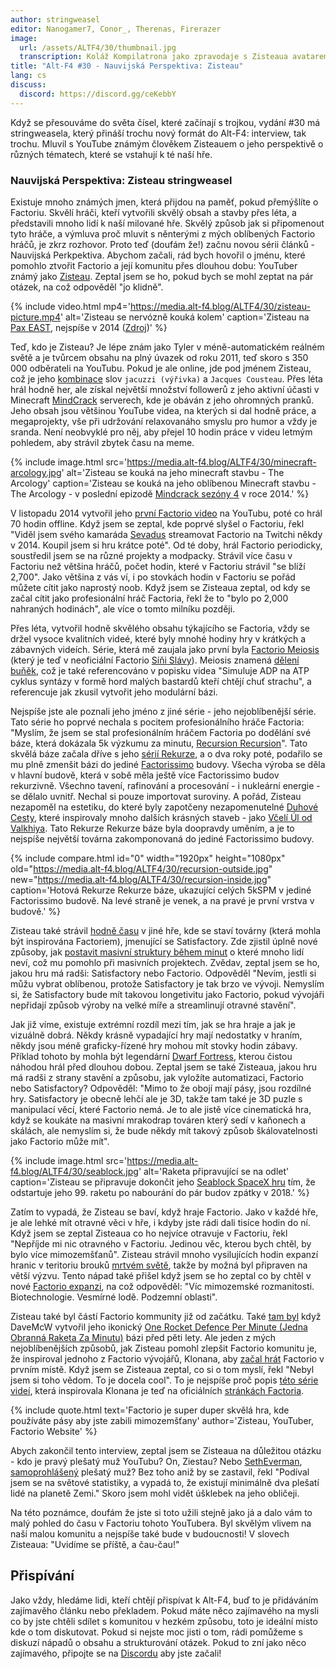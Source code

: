 ```yaml
---
author: stringweasel
editor: Nanogamer7, Conor_, Therenas, Firerazer
image:
  url: /assets/ALTF4/30/thumbnail.jpg
  transcription: Koláž Kompilatrona jako zpravodaje s Zisteaua avatarem v pozadí
title: "Alt-F4 #30 - Nauvijská Perspektiva: Zisteau"
lang: cs
discuss:
  discord: https://discord.gg/ceKebbY
---
```


Když se přesouváme do světa čísel, které začínají s trojkou, vydání #30 má stringweasela, který přináší trochu nový formát do Alt-F4: interview, tak trochu. Mluvil s YouTube známým člověkem Zisteauem o jeho perspektivě o různých tématech, které se vstahují k té naší hře.

### Nauvijská Perspektiva: Zisteau <author>stringweasel</author>

Existuje mnoho známých jmen, která přijdou na paměť, pokud přemýšlíte o Factoriu. Skvělí hráči, kteří vytvořili skvělý obsah a stavby přes léta, a představili mnoho lidí k naší milované hře. Skvělý způsob jak si připomenout tyto hráče, a výmluva proč mluvit s něnterými z mých oblíbených Factorio hráčů, je zkrz rozhovor. Proto teď (doufám že!) začnu novou sérii článků - Nauvijská Perkpektiva. Abychom začali, rád bych hovořil o jménu, které pomohlo ztvořit Factorio a její komunitu přes dlouhou dobu: YouTuber známý jako [Zisteau](https://www.youtube.com/user/Zisteau). Zeptal jsem se ho, pokud bych se mohl zeptat na pár otázek, na což odpověděl "jo klidně".

{% include video.html mp4='https://media.alt-f4.blog/ALTF4/30/zisteau-picture.mp4' alt='Zisteau se nervózně kouká kolem' caption='Zisteau na <a href="http://mindcrack.altervista.org/wiki/Penny_Arcade_Expo#Attendees_4">Pax EAST</a>, nejspíše v 2014 (<a href="https://gfycat.com/lastmaturedoctorfish-nervous">Zdroj</a>)' %}

Teď, kdo je Zisteau? Je lépe znám jako Tyler v méně-automatickém reálném světě a je tvůrcem obsahu na plný úvazek od roku 2011, teď skoro s 350 000 odběrateli na YouTubu. Pokud je ale online, jde pod jménem Zisteau, což je jeho [kombinace](http://mindcrack.altervista.org/wiki/Zisteau) slov `jacuzzi (výřivka)` a `Jacques Cousteau`. Přes léta hrál hodně her, ale získal největší množství followerů z jeho aktivní účasti v Minecraft [MindCrack](http://mindcrack.altervista.org/wiki/Mindcrack) serverech, kde je obáván z jeho ohromných pranků. Jeho obsah jsou většinou YouTube videa, na kterých si dal hodně práce, a megaprojekty, vše při udržování relaxovanáho smyslu pro humor a vždy je sranda. Není neobvyklé pro něj, aby přejel 10 hodin práce v videu letmým pohledem, aby strávil zbytek času na meme.

{% include image.html src='https://media.alt-f4.blog/ALTF4/30/minecraft-arcology.jpg' alt='Zisteau se kouká na jeho minecraft stavbu - The Arcology' caption='Zisteau se kouká na jeho oblíbenou Minecraft stavbu - The Arcology - v poslední epizodě <a href="https://youtu.be/ZspHTWWFtRQ">Mindcrack sezóny 4</a> v roce 2014.' %}

V listopadu 2014 vytvořil jeho [první Factorio video](https://youtu.be/aGnifxzUVcg) na YouTubu, poté co hrál 70 hodin offline. Když jsem se zeptal, kde poprvé slyšel o Factoriu, řekl "Viděl jsem svého kamaráda [Sevadus](http://www.twitch.tv/sevadus) streamovat Factorio na Twitchi někdy v 2014. Koupil jsem si hru krátce poté". Od té doby, hrál Factorio periodicky, soustředil jsem se na různé projekty a modpacky. Strávil více času v Factoriu než většina hráčů, počet hodin, které v Factoriu strávil "se blíží 2,700". Jako většina z vás ví, i po stovkách hodin v Factoriu se pořád můžete cítit jako naprostý noob. Když jsem se Zisteaua zeptal, od kdy se začal cítit jako profesionální hráč Factoria, řekl že to "bylo po 2,000 nahraných hodinách", ale více o tomto milníku později.

Přes léta, vytvořil hodně skvělého obsahu týkajícího se Factoria, vždy se držel vysoce kvalitních videé, které byly mnohé hodiny hry v krátkých a zábavných videích. Série, která mě zaujala jako první byla [Factorio Meiosis](https://www.youtube.com/playlist?list=PLVPJ1jbg0CaFzYF6jJyUIJYXYpCE4UIr3) (který je teď v neoficiální Factorio [Síňi Slávy](https://mods.factorio.com/mod/HallOfFame)). Meiosis znamená [dělení buňěk](https://en.wikipedia.org/wiki/Meiosis), což je také referencováno v popisku videa "Simuluje ADP na ATP cyklus syntázy v formě hord malých bastardů kteří chtějí chuť strachu", a referencuje jak zkusil vytvořit jeho modulární bázi.

Nejspíše jste ale poznali jeho jméno z jiné série - jeho nejoblíbenější série. Tato série ho poprvé nechala s pocitem profesionálního hráče Factoria: "Myslím, že jsem se stal profesionálním hráčem Factoria po dodělání své báze, která dokázala 5k výzkumu za minutu, [Recursion Recursion](https://www.youtube.com/playlist?list=PLVPJ1jbg0CaEmsyyTMXc6k9UAvJEHMITh)". Tato skvělá báze začala dříve s jeho [sérií Rekurze](https://www.youtube.com/playlist?list=PLVPJ1jbg0CaFcabUTWbxjYppVK9c4FA8a), a o dva roky poté, podařilo se mu plně zmenšit bázi do jediné [Factorissimo](https://mods.factorio.com/mod/Factorissimo2) budovy. Všecha výroba se děla v hlavní budově, která v sobě měla ještě více Factorissimo budov rekurzivně. Všechno tavení, rafinování a procesování - i nukleární energie - se dělalo uvnitř. Nechal si pouze importovat suroviny. A pořád, Zisteau nezapoměl na estetiku, do které byly zapotčeny nezapomenutelné [Duhové Cesty](https://youtu.be/-WhDtg-6_b4?t=96), které inspirovaly mnoho dalších krásných staveb - jako [Včelí Úl od Valkhiya](https://youtu.be/hWOZiN1kaAc). Tato Rekurze Rekurze báze byla doopravdy uměním, a je to nejspíše největší továrna zakomponovaná do jediné Factorissimo budovy.

{% include compare.html id="0" width="1920px" height="1080px" old="https://media.alt-f4.blog/ALTF4/30/recursion-outside.jpg" new="https://media.alt-f4.blog/ALTF4/30/recursion-inside.jpg" caption='Hotová Rekurze Rekurze báze, ukazující celých 5kSPM v jediné Factorissimo budově. Na levé straně je venek, a na pravé je první vrstva v budově.' %}

Zisteau také strávil [hodně času](https://www.youtube.com/playlist?list=PLVPJ1jbg0CaE8bz7-qtoLfRcG7QlUwT-L) v jiné hře, kde se staví továrny (která mohla být inspirována Factoriem), jmenující se Satisfactory. Zde zjistil úplně nové způsoby, jak [postavit masivní struktury během minut](https://youtu.be/T6F0IQqNQmU) o které mnoho lidí neví, což mu pomohlo při masivních projektech. Zvědav, zeptal jsem se ho, jakou hru má radši: Satisfactory nebo Factorio. Odpověděl "Nevím, jestli si můžu vybrat oblíbenou, protože Satisfactory je tak brzo ve vývoji. Nemyslím si, že Satisfactory bude mít takovou longetivitu jako Factorio, pokud vývojáři nepřidají způsob výroby na velké míře a streamlinují otravné stavění".

Jak již víme, existuje extrémní rozdíl mezi tím, jak se hra hraje a jak je vizuálně dobrá. Někdy krásně vypadající hry mají nedostatky v hraním, někdy jsou méně graficky-řízené hry mohou mít stovky hodin zábavy. Příklad tohoto by mohla být legendární [Dwarf Fortress](http://www.bay12games.com/dwarves/), kterou čistou náhodou hrál před dlouhou dobou. Zeptal jsem se také Zisteaua, jakou hru má radši z strany stavění a způsobu, jak vyložíte automatizaci, Factorio nebo Satisfactory? Odpověděl: "Mimo to že obojí mají pásy, jsou rozdílné hry. Satisfactory je obecně lehčí ale je 3D, takže tam také je 3D puzle s manipulací věcí, které Factorio nemá. Je to ale jistě více cinematická hra, když se koukáte na masivní mrakodrap továren který sedí v kaňonech a skálách, ale nemyslím si, že bude někdy mít takový způsob škálovatelnosti jako Factorio může mít".

{% include image.html src='https://media.alt-f4.blog/ALTF4/30/seablock.jpg' alt='Raketa připravující se na odlet' caption='Zisteau se připravuje dokončit jeho <a href="https://www.youtube.com/playlist?list=PLVPJ1jbg0CaGW9Z7ZmBkaD4gvVjnkyXQA">Seablock SpaceX hru</a> tím, že odstartuje jeho 99. raketu po nabourání do pár budov zpátky v 2018.' %}

Zatím to vypadá, že Zisteau se baví, když hraje Factorio. Jako v každé hře, je ale lehké mít otravné věci v hře, i kdyby jste rádi dali tisíce hodin do ní. Když jsem se zeptal Zisteaua co ho nejvíce otravuje v Factoriu, řekl "Nepříjde mi nic otravného v Factoriu. Jedinou věc, kterou bych chtěl, by bylo více mimozemšťanů". Zisteau strávil mnoho vysilujících hodin expanzí hranic v teritoriu brouků [mrtvém světě](https://youtu.be/Z2C1pOMY5og?t=96), takže by možná byl připraven na větší výzvu. Tento nápad také přišel když jsem se ho zeptal co by chtěl v nové [Factorio expanzi](https://factorio.com/blog/post/fff-365), na což odpověděl: "Víc mimozemské rozmanitosti. Biotechnologie. Vesmírné lodě. Podzemní oblasti".

Zisteau také byl částí Factorio kommunity již od začátku. Také [tam byl](https://www.reddit.com/r/factorio/comments/3biwcf/one_minute_rocket_defense/csmk0he?utm_source=share&utm_medium=web2x&context=3) když DaveMcW vytvořil jeho ikonický [One Rocket Defence Per Minute (Jedna Obranná Raketa Za Minutu)](https://alt-f4.blog/ALTF4-13/) bázi před pěti lety. Ale jeden z mých nejoblíbenějších způsobů, jak Zisteau pomohl zlepšit Factorio komunitu je, že inspiroval jednoho z Factorio vývojářů, Klonana, aby [začal hrát](https://factorio.com/blog/post/fff-300) Factorio v prvním místě. Když jsem se Zisteaua zeptal, co si o tom myslí, řekl "Nebyl jsem si toho vědom. To je docela cool". To je nejspíše proč popis [této série videí](https://youtu.be/aGnifxzUVcg), která inspirovala Klonana je teď na oficiálních [stránkách Factoria](https://www.factorio.com/).

{% include quote.html text='Factorio je super duper skvělá hra, kde používáte pásy aby jste zabili mimozemšťany' author='Zisteau, YouTuber, Factorio Website' %}

Abych zakončil tento interview, zeptal jsem se Zisteaua na důležitou otázku - kdo je pravý plešatý muž YouTubu? On, Ziestau? Nebo [SethEverman](https://youtu.be/xCY9B8POq3A), [samoprohlášený](https://www.youtube.com/watch?v=DyDfgMOUjCI&lc=Ugyb0OkJoZemhn5BD194AaABAg&ab_channel=BillieEilishVEVO) plešatý muž? Bez toho aniž by se zastavil, řekl "Podíval jsem se na světové statistiky, a vypadá to, že existují minimálně dva plešatí lidé na planetě Zemi." Skoro jsem mohl vidět úšklebek na jeho obličeji.

Na této poznámce, doufám že jste si toto užili stejně jako já a dalo vám to malý pohled do času v Factoriu tohoto YouTubera. Byl skvělým vlivem na naší malou komunitu a nejspíše také bude v budoucnosti! V slovech Zisteaua: "Uvidíme se příště, a čau-čau!"

## Přispívání

Jako vždy, hledáme lidi, kteří chtějí přispívat k Alt-F4, buď to je přidáváním zajímavěho článku nebo překladem. Pokud máte něco zajímavého na mysli co by jste chtěli sdílet s komunitou v hezkém způsobu, toto je ideální místo kde o tom diskutovat. Pokud si nejste moc jisti o tom, rádi pomůžeme s diskuzí nápadů o obsahu a strukturování otázek. Pokud to zní jako něco zajímavého, připojte se na [Discordu](https://discord.gg/nxnCFkb) aby jste začali!
